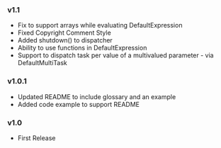 ### v1.1
+ Fix to support arrays while evaluating DefaultExpression
+ Fixed Copyright Comment Style
+ Added shutdown() to dispatcher
+ Ability to use functions in DefaultExpression
+ Support to dispatch task per value of a multivalued parameter - via DefaultMultiTask

### v1.0.1
+ Updated README to include glossary and an example
+ Added code example to support README

### v1.0
+ First Release
